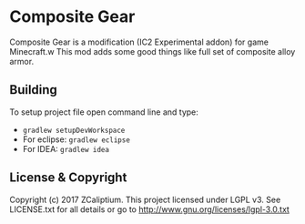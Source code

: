 # Composite Gear
Composite Gear is a modification (IC2 Experimental addon) for game Minecraft.w
This mod adds some good things like full set of composite alloy armor.

## Building
To setup project file open command line and type:
 * `gradlew setupDevWorkspace`
 * For eclipse: `gradlew eclipse`
 * For IDEA: `gradlew idea`
 
## License & Copyright
Copyright (c) 2017 ZCaliptium.
This project licensed under LGPL v3. See LICENSE.txt for all details or go to http://www.gnu.org/licenses/lgpl-3.0.txt